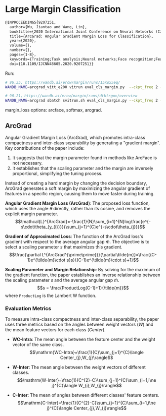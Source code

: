 # Large Margin Classification

```latex
@INPROCEEDINGS{9207251,
  author={Wu, Jiantao and Wang, Lin},
  booktitle={2020 International Joint Conference on Neural Networks (IJCNN)}, 
  title={ArcGrad: Angular Gradient Margin Loss for Classification}, 
  year={2020},
  volume={},
  number={},
  pages={1-8},
  keywords={Training;Task analysis;Neural networks;Face recognition;Feature extraction;Acceleration;Tuning;loss function;margin;angular;gradient;adacos;softmax;ArcFace},
  doi={10.1109/IJCNN48605.2020.9207251}}

```

Run:
```bash
# 96.35, https://wandb.ai/erow/margin/runs/15xo55eq/
WANDB_NAME=arcgrad_vitt_e200 vitrun eval_cls_margin.py  --ckpt_freq 2 --opt adamw --lr 0.001 --weight_decay 0.05   --batch_size=256 --ra=3 --smoothing=0.1 --reprob 0.1 --data_set CIFAR10 --data_location ../data --input_size 32 --model vit_tiny_patch16_224 --gin "build_transform.scale=(0.8,1)" build_transform.mean="(0.4914, 0.4822, 0.4465)" build_transform.std="(0.2470, 0.2435, 0.2616)" build_model.patch_size=2 build_model.img_size=32  --margin_loss arcgrad

# 96.21，https://wandb.ai/erow/margin/runs/dtktrgov/overview
WANDB_NAME=arcgrad sbatch svitrun.sh eval_cls_margin.py --ckpt_freq 2 --opt muon --lr 0.002 --weight_decay 5e-4 --warmup_epochs=10 --epochs 100 --batch_size=128 --ra=3 --smoothing=0.1 --reprob 0.1 --data_set CIFAR10 --data_location ../data --input_size 64 --model resnet18 --gin build_transform.scale=(0.8,1) "build_transform.mean=(0.4914, 0.4822, 0.4465)" "build_transform.std=(0.2470, 0.2435, 0.2616)" build_model.stem_type='deep' build_model.output_stride=8 MarginHead.s=10 --margin_loss arcgrad 

```
margin_loss options: arcface, softmax, arcgrad.

## ArcGrad
Angular Gradient Margin Loss (ArcGrad), which promotes intra-class compactness and inter-class separability by generating a "gradient margin". Key contributions of the paper include:

1. It suggests that the margin parameter found in methods like ArcFace is not necessary.
2. It establishes that the scaling parameter and the margin are inversely proportional, simplifying the tuning process.

Instead of creating a hard margin by changing the decision boundary, ArcGrad generates a soft margin by maximizing the angular gradient of features in a specific region, causing them to move faster during training.


**Angular Gradient Margin Loss (ArcGrad)**: The proposed loss function, which uses the angle $\theta$ directly, rather than its cosine, and removes the explicit margin parameter.
    $$\mathcal{L}^{ArcGrad}=-\frac{1}{N}\sum_{i=1}^{N}log\frac{e^{-s\cdot\theta_{y_{i}}}}{\sum_{j=1}^{C}e^{-s\cdot\theta_{j}}}$$

**Gradient of Approximated Loss**: The function of the ArcGrad loss's gradient with respect to the average angular gap $\tilde{m}$. The objective is to select a scaling parameter $s$ that maximizes this gradient.
    $$\frac{\partial L^{ArcGrad^{\prime\prime}}}{\partial\tilde{m}}=\frac{(C-1)e^{\tilde{m}\cdot s}s}{(C-1)e^{\tilde{m}\cdot s}+1}$$

**Scaling Parameter and Margin Relationship**: By solving for the maximum of the gradient function, the paper establishes an inverse relationship between the scaling parameter $s$ and the average angular gap $\tilde{m}$.
    $$s = \frac{ProductLog(C-1)+1}{\tilde{m}}$$
    where `ProductLog` is the Lambert W function.

### **Evaluation Metrics**

To measure intra-class compactness and inter-class separability, the paper uses three metrics based on the angles between weight vectors ($W$) and the mean feature vectors for each class ($Center$).

* **WC-Intra**: The mean angle between the feature center and the weight vector of the same class.
    $$\mathrm{WC-Intra}=\frac{1}{C}\sum_{j=1}^{C}\langle Center_{j},W_{j}\rangle$$

* **W-Inter**: The mean angle between the weight vectors of different classes.
    $$\mathrm{W-Inter}=\frac{1}{C^{2}-C}\sum_{j=1}^{C}\sum_{i=1,i\ne j}^{C}\langle W_{i},W_{j}\rangle$$

* **C-Inter**: The mean of angles between different classes' feature centers.
    $$\mathrm{C-Inter}=\frac{1}{C^{2}-C}\sum_{j=1}^{C}\sum_{i=1,i\ne j}^{C}\langle Center_{j},W_{j}\rangle$$